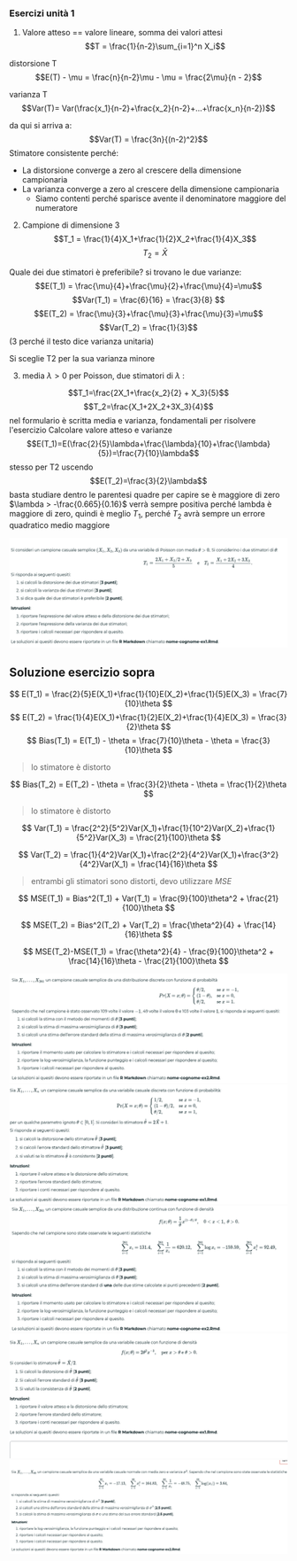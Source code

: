 ### Esercizi unità 1
1. Valore atteso == valore lineare, somma dei valori attesi
$$T = \frac{1}{n-2}\sum_{i=1}^n X_i$$

distorsione T
$$E(T) - \mu = \frac{n}{n-2}\mu - \mu = \frac{2\mu}{n - 2}$$

varianza T
$$Var(T)= Var(\frac{x_1}{n-2}+\frac{x_2}{n-2}+...+\frac{x_n}{n-2})$$

da qui si arriva a:
$$Var(T) = \frac{3n}{(n-2)^2}$$
Stimatore consistente perché:
- La distorsione converge a zero al crescere della dimensione campionaria
- La varianza converge a zero al crescere della dimensione campionaria
	- Siamo contenti perché  sparisce avente il denominatore maggiore del numeratore

2. Campione di dimensione 3
$$T_1 = \frac{1}{4}X_1+\frac{1}{2}X_2+\frac{1}{4}X_3$$
$$T_2 = \bar{X}$$

Quale dei due stimatori è preferibile?
si trovano le due varianze:
$$E(T_1) = \frac{\mu}{4}+\frac{\mu}{2}+\frac{\mu}{4}=\mu$$
$$Var(T_1) = \frac{6}{16} = \frac{3}{8}
$$
$$E(T_2) = \frac{\mu}{3}+\frac{\mu}{3}+\frac{\mu}{3}=\mu$$
$$Var(T_2) = \frac{1}{3}$$
(3 perché il testo dice varianza unitaria)

Si sceglie T2 per la sua varianza minore

3. media $\lambda > 0$ per Poisson, due stimatori di $\lambda$ :

$$T_1=\frac{2X_1+\frac{x_2}{2} + X_3}{5}$$
$$T_2=\frac{X_1+2X_2+3X_3}{4}$$
nel formulario è scritta media e varianza, fondamentali per risolvere l'esercizio
Calcolare valore atteso e varianze
$$E(T_1)=E(\frac{2}{5}\lambda+\frac{\lambda}{10}+\frac{\lambda}{5})=\frac{7}{10}\lambda$$
stesso per T2 uscendo
$$E(T_2)=\frac{3}{2}\lambda$$
basta studiare dentro le parentesi quadre per capire se è maggiore di zero
$\lambda > -\frac{0.665}{0.16}$ verrà sempre positiva perché lambda è maggiore di zero, quindi è meglio $T_1$, perché $T_2$ avrà sempre un errore quadratico medio maggiore

![alt text](image.png)

## Soluzione esercizio sopra

$$
E(T_1) = \frac{2}{5}E(X_1)+\frac{1}{10}E(X_2)+\frac{1}{5}E(X_3) = \frac{7}{10}\theta
$$
$$
E(T_2) = \frac{1}{4}E(X_1)+\frac{1}{2}E(X_2)+\frac{1}{4}E(X_3) = \frac{3}{2}\theta
$$
$$
Bias(T_1) = E(T_1) - \theta = \frac{7}{10}\theta - \theta = \frac{3}{10}\theta
$$
> lo stimatore è distorto

$$
Bias(T_2) = E(T_2) - \theta = \frac{3}{2}\theta - \theta = \frac{1}{2}\theta
$$

> lo stimatore è distorto

$$
Var(T_1) = \frac{2^2}{5^2}Var(X_1)+\frac{1}{10^2}Var(X_2)+\frac{1}{5^2}Var(X_3) = \frac{21}{100}\theta
$$

$$
Var(T_2) = \frac{1}{4^2}Var(X_1)+\frac{2^2}{4^2}Var(X_1)+\frac{3^2}{4^2}Var(X_1) = 
\frac{14}{16}\theta
$$

> entrambi gli stimatori sono distorti, devo utilizzare $MSE$

$$
MSE(T_1) = Bias^2(T_1) + Var(T_1) = \frac{9}{100}\theta^2 + \frac{21}{100}\theta
$$

$$
MSE(T_2) = Bias^2(T_2) + Var(T_2) = \frac{\theta^2}{4} + \frac{14}{16}\theta
$$

$$
MSE(T_2)-MSE(T_1) = \frac{\theta^2}{4} - \frac{9}{100}\theta^2 + \frac{14}{16}\theta - \frac{21}{100}\theta
$$


$$$$
![alt text](image-1.png)
![alt text](image-2.png)
![alt text](image-3.png)
![alt text](image-4.png)
![alt text](image-5.png)